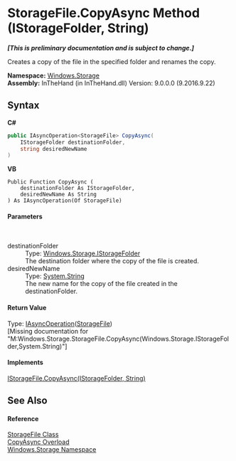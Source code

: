 # StorageFile.CopyAsync Method (IStorageFolder, String)
 _**\[This is preliminary documentation and is subject to change.\]**_

Creates a copy of the file in the specified folder and renames the copy.

**Namespace:**&nbsp;<a href="N_Windows_Storage">Windows.Storage</a><br />**Assembly:**&nbsp;InTheHand (in InTheHand.dll) Version: 9.0.0.0 (9.2016.9.22)

## Syntax

**C#**<br />
``` C#
public IAsyncOperation<StorageFile> CopyAsync(
	IStorageFolder destinationFolder,
	string desiredNewName
)
```

**VB**<br />
``` VB
Public Function CopyAsync ( 
	destinationFolder As IStorageFolder,
	desiredNewName As String
) As IAsyncOperation(Of StorageFile)
```


#### Parameters
&nbsp;<dl><dt>destinationFolder</dt><dd>Type: <a href="T_Windows_Storage_IStorageFolder">Windows.Storage.IStorageFolder</a><br />The destination folder where the copy of the file is created.</dd><dt>desiredNewName</dt><dd>Type: <a href="http://msdn2.microsoft.com/en-us/library/s1wwdcbf" target="_blank">System.String</a><br />The new name for the copy of the file created in the destinationFolder.</dd></dl>

#### Return Value
Type: <a href="T_Windows_Foundation_IAsyncOperation_1">IAsyncOperation</a>(<a href="T_Windows_Storage_StorageFile">StorageFile</a>)<br />\[Missing <returns> documentation for "M:Windows.Storage.StorageFile.CopyAsync(Windows.Storage.IStorageFolder,System.String)"\]

#### Implements
<a href="M_Windows_Storage_IStorageFile_CopyAsync_1">IStorageFile.CopyAsync(IStorageFolder, String)</a><br />

## See Also


#### Reference
<a href="T_Windows_Storage_StorageFile">StorageFile Class</a><br /><a href="Overload_Windows_Storage_StorageFile_CopyAsync">CopyAsync Overload</a><br /><a href="N_Windows_Storage">Windows.Storage Namespace</a><br />